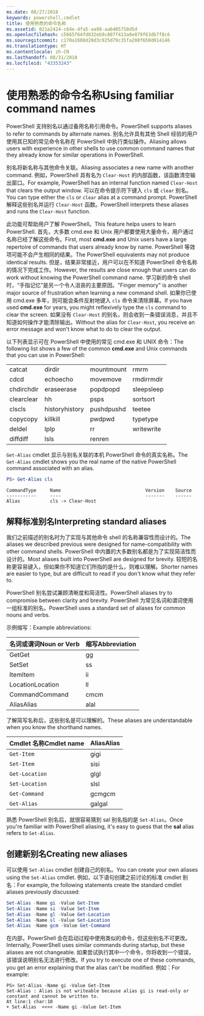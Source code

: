 ```yaml
---
ms.date: 08/27/2018
keywords: powershell,cmdlet
title: 使用熟悉的命令名称
ms.assetid: 021e2424-c64e-4fa5-aa98-aa6405758d5d
ms.openlocfilehash: c5665f64fd832eb9c807f413a8e879f63db7f8c6
ms.sourcegitcommit: c170a1608d20d3c925d79c35fa208f650d014146
ms.translationtype: HT
ms.contentlocale: zh-CN
ms.lasthandoff: 08/31/2018
ms.locfileid: "43353243"
---
```

# <a name="using-familiar-command-names"></a><span data-ttu-id="f7f49-103">使用熟悉的命令名称</span><span class="sxs-lookup"><span data-stu-id="f7f49-103">Using familiar command names</span></span>

<span data-ttu-id="f7f49-104">PowerShell 支持别名以通过备用名称引用命令。</span><span class="sxs-lookup"><span data-stu-id="f7f49-104">PowerShell supports aliases to refer to commands by alternate names.</span></span> <span data-ttu-id="f7f49-105">别名允许具有其他 Shell 经验的用户使用其已知的常见命令名称在 PowerShell 中执行类似操作。</span><span class="sxs-lookup"><span data-stu-id="f7f49-105">Aliasing allows users with experience in other shells to use common command names that they already know for similar operations in PowerShell.</span></span>

<span data-ttu-id="f7f49-106">别名将新名称与其他命令关联。</span><span class="sxs-lookup"><span data-stu-id="f7f49-106">Aliasing associates a new name with another command.</span></span> <span data-ttu-id="f7f49-107">例如，PowerShell 具有名为 `Clear-Host` 的内部函数，该函数清空输出窗口。</span><span class="sxs-lookup"><span data-stu-id="f7f49-107">For example, PowerShell has an internal function named `Clear-Host` that clears the output window.</span></span> <span data-ttu-id="f7f49-108">可以在命令提示符下键入 `cls` 或 `clear` 别名。</span><span class="sxs-lookup"><span data-stu-id="f7f49-108">You can type either the `cls` or `clear` alias at a command prompt.</span></span> <span data-ttu-id="f7f49-109">PowerShell 解释这些别名并运行 `Clear-Host` 函数。</span><span class="sxs-lookup"><span data-stu-id="f7f49-109">PowerShell interprets these aliases and runs the `Clear-Host` function.</span></span>

<span data-ttu-id="f7f49-110">此功能可帮助用户了解 PowerShell。</span><span class="sxs-lookup"><span data-stu-id="f7f49-110">This feature helps users to learn PowerShell.</span></span> <span data-ttu-id="f7f49-111">首先，大多数 cmd.exe 和 Unix 用户都要使用大量命令，用户通过名称已经了解这些命令。</span><span class="sxs-lookup"><span data-stu-id="f7f49-111">First, most **cmd.exe** and Unix users have a large repertoire of commands that users already know by name.</span></span> <span data-ttu-id="f7f49-112">PowerShell 等效项可能不会产生相同的结果。</span><span class="sxs-lookup"><span data-stu-id="f7f49-112">The PowerShell equivalents may not produce identical results.</span></span> <span data-ttu-id="f7f49-113">但是，结果非常接近，用户可以在不知道 PowerShell 命令名称的情况下完成工作。</span><span class="sxs-lookup"><span data-stu-id="f7f49-113">However, the results are close enough that users can do work without knowing the PowerShell command name.</span></span> <span data-ttu-id="f7f49-114">学习新的命令 shell 时，“手指记忆”是另一个令人沮丧的主要原因。</span><span class="sxs-lookup"><span data-stu-id="f7f49-114">"Finger memory" is another major source of frustration when learning a new command shell.</span></span> <span data-ttu-id="f7f49-115">如果你已使用 cmd.exe 多年，则可能会条件反射地键入 `cls` 命令来清除屏幕。</span><span class="sxs-lookup"><span data-stu-id="f7f49-115">If you have used **cmd.exe** for years, you might reflexively type the `cls` command to clear the screen.</span></span> <span data-ttu-id="f7f49-116">如果没有 `Clear-Host` 的别名，则会收到一条错误消息，并且不知道如何操作才能清除输出。</span><span class="sxs-lookup"><span data-stu-id="f7f49-116">Without the alias for `Clear-Host`, you receive an error message and won't know what to do to clear the output.</span></span>

<span data-ttu-id="f7f49-117">以下列表显示可在 PowerShell 中使用的常见 cmd.exe 和 UNIX 命令：</span><span class="sxs-lookup"><span data-stu-id="f7f49-117">The following list shows a few of the common **cmd.exe** and Unix commands that you can use in PowerShell:</span></span>

|||||
|-|-|-|-|
|<span data-ttu-id="f7f49-118">cat</span><span class="sxs-lookup"><span data-stu-id="f7f49-118">cat</span></span>|<span data-ttu-id="f7f49-119">dir</span><span class="sxs-lookup"><span data-stu-id="f7f49-119">dir</span></span>|<span data-ttu-id="f7f49-120">mount</span><span class="sxs-lookup"><span data-stu-id="f7f49-120">mount</span></span>|<span data-ttu-id="f7f49-121">rm</span><span class="sxs-lookup"><span data-stu-id="f7f49-121">rm</span></span>|
|<span data-ttu-id="f7f49-122">cd</span><span class="sxs-lookup"><span data-stu-id="f7f49-122">cd</span></span>|<span data-ttu-id="f7f49-123">echo</span><span class="sxs-lookup"><span data-stu-id="f7f49-123">echo</span></span>|<span data-ttu-id="f7f49-124">move</span><span class="sxs-lookup"><span data-stu-id="f7f49-124">move</span></span>|<span data-ttu-id="f7f49-125">rmdir</span><span class="sxs-lookup"><span data-stu-id="f7f49-125">rmdir</span></span>|
|<span data-ttu-id="f7f49-126">chdir</span><span class="sxs-lookup"><span data-stu-id="f7f49-126">chdir</span></span>|<span data-ttu-id="f7f49-127">erase</span><span class="sxs-lookup"><span data-stu-id="f7f49-127">erase</span></span>|<span data-ttu-id="f7f49-128">popd</span><span class="sxs-lookup"><span data-stu-id="f7f49-128">popd</span></span>|<span data-ttu-id="f7f49-129">sleep</span><span class="sxs-lookup"><span data-stu-id="f7f49-129">sleep</span></span>|
|<span data-ttu-id="f7f49-130">clear</span><span class="sxs-lookup"><span data-stu-id="f7f49-130">clear</span></span>|<span data-ttu-id="f7f49-131">h</span><span class="sxs-lookup"><span data-stu-id="f7f49-131">h</span></span>|<span data-ttu-id="f7f49-132">ps</span><span class="sxs-lookup"><span data-stu-id="f7f49-132">ps</span></span>|<span data-ttu-id="f7f49-133">sort</span><span class="sxs-lookup"><span data-stu-id="f7f49-133">sort</span></span>|
|<span data-ttu-id="f7f49-134">cls</span><span class="sxs-lookup"><span data-stu-id="f7f49-134">cls</span></span>|<span data-ttu-id="f7f49-135">history</span><span class="sxs-lookup"><span data-stu-id="f7f49-135">history</span></span>|<span data-ttu-id="f7f49-136">pushd</span><span class="sxs-lookup"><span data-stu-id="f7f49-136">pushd</span></span>|<span data-ttu-id="f7f49-137">tee</span><span class="sxs-lookup"><span data-stu-id="f7f49-137">tee</span></span>|
|<span data-ttu-id="f7f49-138">copy</span><span class="sxs-lookup"><span data-stu-id="f7f49-138">copy</span></span>|<span data-ttu-id="f7f49-139">kill</span><span class="sxs-lookup"><span data-stu-id="f7f49-139">kill</span></span>|<span data-ttu-id="f7f49-140">pwd</span><span class="sxs-lookup"><span data-stu-id="f7f49-140">pwd</span></span>|<span data-ttu-id="f7f49-141">type</span><span class="sxs-lookup"><span data-stu-id="f7f49-141">type</span></span>|
|<span data-ttu-id="f7f49-142">del</span><span class="sxs-lookup"><span data-stu-id="f7f49-142">del</span></span>|<span data-ttu-id="f7f49-143">lp</span><span class="sxs-lookup"><span data-stu-id="f7f49-143">lp</span></span>|<span data-ttu-id="f7f49-144">r</span><span class="sxs-lookup"><span data-stu-id="f7f49-144">r</span></span>|<span data-ttu-id="f7f49-145">write</span><span class="sxs-lookup"><span data-stu-id="f7f49-145">write</span></span>|
|<span data-ttu-id="f7f49-146">diff</span><span class="sxs-lookup"><span data-stu-id="f7f49-146">diff</span></span>|<span data-ttu-id="f7f49-147">ls</span><span class="sxs-lookup"><span data-stu-id="f7f49-147">ls</span></span>|<span data-ttu-id="f7f49-148">ren</span><span class="sxs-lookup"><span data-stu-id="f7f49-148">ren</span></span>||

<span data-ttu-id="f7f49-149">`Get-Alias` cmdlet 显示与别名关联的本机 PowerShell 命令的真实名称。</span><span class="sxs-lookup"><span data-stu-id="f7f49-149">The `Get-Alias` cmdlet shows you the real name of the native PowerShell command associated with an alias.</span></span>

```powershell
PS> Get-Alias cls
```

```Output
CommandType     Name                               Version    Source
-----------     ----                               -------    ------
Alias           cls -> Clear-Host
```

## <a name="interpreting-standard-aliases"></a><span data-ttu-id="f7f49-150">解释标准别名</span><span class="sxs-lookup"><span data-stu-id="f7f49-150">Interpreting standard aliases</span></span>

<span data-ttu-id="f7f49-151">我们之前描述的别名时为了实现与其他命令 shell 的名称兼容性而设计的。</span><span class="sxs-lookup"><span data-stu-id="f7f49-151">The aliases we described previous were designed for name-compatibility with other command shells.</span></span>
<span data-ttu-id="f7f49-152">PowerShell 中内置的大多数别名都是为了实现简洁性而设计的。</span><span class="sxs-lookup"><span data-stu-id="f7f49-152">Most aliases built into PowerShell are designed for brevity.</span></span> <span data-ttu-id="f7f49-153">较短的名称更容易键入，但如果你不知道它们所指的是什么，则难以理解。</span><span class="sxs-lookup"><span data-stu-id="f7f49-153">Shorter names are easier to type, but are difficult to read if you don't know what they refer to.</span></span>

<span data-ttu-id="f7f49-154">PowerShell 别名尝试兼顾清晰度和简洁性。</span><span class="sxs-lookup"><span data-stu-id="f7f49-154">PowerShell aliases try to compromise between clarity and brevity.</span></span> <span data-ttu-id="f7f49-155">PowerShell 为常见名词和谓词使用一组标准的别名。</span><span class="sxs-lookup"><span data-stu-id="f7f49-155">PowerShell uses a standard set of aliases for common nouns and verbs.</span></span>

<span data-ttu-id="f7f49-156">示例缩写：</span><span class="sxs-lookup"><span data-stu-id="f7f49-156">Example abbreviations:</span></span>

| <span data-ttu-id="f7f49-157">名词或谓词</span><span class="sxs-lookup"><span data-stu-id="f7f49-157">Noun or Verb</span></span> | <span data-ttu-id="f7f49-158">缩写</span><span class="sxs-lookup"><span data-stu-id="f7f49-158">Abbreviation</span></span> |
|--------------|--------------|
| <span data-ttu-id="f7f49-159">Get</span><span class="sxs-lookup"><span data-stu-id="f7f49-159">Get</span></span>          | <span data-ttu-id="f7f49-160">g</span><span class="sxs-lookup"><span data-stu-id="f7f49-160">g</span></span>            |
| <span data-ttu-id="f7f49-161">Set</span><span class="sxs-lookup"><span data-stu-id="f7f49-161">Set</span></span>          | <span data-ttu-id="f7f49-162">s</span><span class="sxs-lookup"><span data-stu-id="f7f49-162">s</span></span>            |
| <span data-ttu-id="f7f49-163">Item</span><span class="sxs-lookup"><span data-stu-id="f7f49-163">Item</span></span>         | <span data-ttu-id="f7f49-164">i</span><span class="sxs-lookup"><span data-stu-id="f7f49-164">i</span></span>            |
| <span data-ttu-id="f7f49-165">Location</span><span class="sxs-lookup"><span data-stu-id="f7f49-165">Location</span></span>     | <span data-ttu-id="f7f49-166">l</span><span class="sxs-lookup"><span data-stu-id="f7f49-166">l</span></span>            |
| <span data-ttu-id="f7f49-167">Command</span><span class="sxs-lookup"><span data-stu-id="f7f49-167">Command</span></span>      | <span data-ttu-id="f7f49-168">cm</span><span class="sxs-lookup"><span data-stu-id="f7f49-168">cm</span></span>           |
| <span data-ttu-id="f7f49-169">Alias</span><span class="sxs-lookup"><span data-stu-id="f7f49-169">Alias</span></span>        | <span data-ttu-id="f7f49-170">al</span><span class="sxs-lookup"><span data-stu-id="f7f49-170">al</span></span>           |

<span data-ttu-id="f7f49-171">了解简写名称后，这些别名是可以理解的。</span><span class="sxs-lookup"><span data-stu-id="f7f49-171">These aliases are understandable when you know the shorthand names.</span></span>

| <span data-ttu-id="f7f49-172">Cmdlet 名称</span><span class="sxs-lookup"><span data-stu-id="f7f49-172">Cmdlet name</span></span>    | <span data-ttu-id="f7f49-173">Alias</span><span class="sxs-lookup"><span data-stu-id="f7f49-173">Alias</span></span> |
|----------------|-------|
| `Get-Item `    | <span data-ttu-id="f7f49-174">gi</span><span class="sxs-lookup"><span data-stu-id="f7f49-174">gi</span></span>    |
| `Set-Item`     | <span data-ttu-id="f7f49-175">si</span><span class="sxs-lookup"><span data-stu-id="f7f49-175">si</span></span>    |
| `Get-Location` | <span data-ttu-id="f7f49-176">gl</span><span class="sxs-lookup"><span data-stu-id="f7f49-176">gl</span></span>    |
| `Set-Location` | <span data-ttu-id="f7f49-177">sl</span><span class="sxs-lookup"><span data-stu-id="f7f49-177">sl</span></span>    |
| `Get-Command`  | <span data-ttu-id="f7f49-178">gcm</span><span class="sxs-lookup"><span data-stu-id="f7f49-178">gcm</span></span>   |
| `Get-Alias`    | <span data-ttu-id="f7f49-179">gal</span><span class="sxs-lookup"><span data-stu-id="f7f49-179">gal</span></span>   |

<span data-ttu-id="f7f49-180">熟悉 PowerShell 别名后，就很容易猜到 sal 别名指的是 `Set-Alias`。</span><span class="sxs-lookup"><span data-stu-id="f7f49-180">Once you're familiar with PowerShell aliasing, it's easy to guess that the **sal** alias refers to `Set-Alias`.</span></span>

## <a name="creating-new-aliases"></a><span data-ttu-id="f7f49-181">创建新别名</span><span class="sxs-lookup"><span data-stu-id="f7f49-181">Creating new aliases</span></span>

<span data-ttu-id="f7f49-182">可以使用 `Set-Alias` cmdlet 创建自己的别名。</span><span class="sxs-lookup"><span data-stu-id="f7f49-182">You can create your own aliases using the `Set-Alias` cmdlet.</span></span> <span data-ttu-id="f7f49-183">例如，以下语句创建之前讨论的标准 cmdlet 别名：</span><span class="sxs-lookup"><span data-stu-id="f7f49-183">For example, the following statements create the standard cmdlet aliases previously discussed:</span></span>

```powershell
Set-Alias -Name gi -Value Get-Item
Set-Alias -Name si -Value Set-Item
Set-Alias -Name gl -Value Get-Location
Set-Alias -Name sl -Value Set-Location
Set-Alias -Name gcm -Value Get-Command
```

<span data-ttu-id="f7f49-184">在内部，PowerShell 会在启动过程中使用类似的命令，但这些别名不可更改。</span><span class="sxs-lookup"><span data-stu-id="f7f49-184">Internally, PowerShell uses similar commands during startup, but these aliases are not changeable.</span></span>
<span data-ttu-id="f7f49-185">如果尝试执行其中一个命令，你将收到一个错误，该错误说明别名无法进行修改。</span><span class="sxs-lookup"><span data-stu-id="f7f49-185">If you try to execute one of these commands, you get an error explaining that the alias can't be modified.</span></span> <span data-ttu-id="f7f49-186">例如：</span><span class="sxs-lookup"><span data-stu-id="f7f49-186">For example:</span></span>

```
PS> Set-Alias -Name gi -Value Get-Item
Set-Alias : Alias is not writeable because alias gi is read-only or constant and cannot be written to.
At line:1 char:10
+ Set-Alias  <<<< -Name gi -Value Get-Item
```